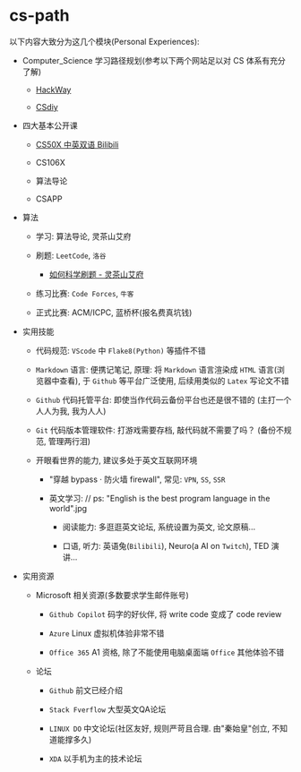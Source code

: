 # cs-path

以下内容大致分为这几个模块(Personal Experiences):

- Computer_Science 学习路径规划(参考以下两个网站足以对 CS 体系有充分了解)

  - [HackWay](https://hackway.org/)

  - [CSdiy](https://csdiy.wiki/)

- 四大基本公开课

  - [CS50X 中英双语 Bilibili](https://www.bilibili.com/video/BV1tYeBeeEk4/?share_source=copy_web&vd_source=34e7d6e2081c3f2ce5f5123116b3beaf)

  - CS106X

  - 算法导论

  - CSAPP

- 算法

  - 学习: 算法导论, 灵茶山艾府

  - 刷题: `LeetCode`, `洛谷`
    - [如何科学刷题 - 灵茶山艾府](https://leetcode.cn/circle/discuss/RvFUtj/)

  - 练习比赛: `Code Forces`, `牛客`

  - 正式比赛: ACM/ICPC, 蓝桥杯(报名费真坑钱)

- 实用技能

  - 代码规范: `VScode` 中 `Flake8(Python)` 等插件不错

  - `Markdown` 语言: 便携记笔记, 原理: 将 `Markdown` 语言渲染成 `HTML` 语言(浏览器中查看), 于 `Github` 等平台广泛使用, 后续用类似的 `Latex` 写论文不错

  - `Github` 代码托管平台: 即使当作代码云备份平台也还是很不错的 (主打一个人人为我, 我为人人)

  - `Git` 代码版本管理软件: 打游戏需要存档, 敲代码就不需要了吗？ (备份不规范, 管理两行泪)

  - 开眼看世界的能力, 建议多处于英文互联网环境

    - "穿越 bypass · 防火墙 firewall", 常见: `VPN`, `SS`, `SSR`

    - 英文学习:  // ps: "English is the best program language in the world".jpg

      - 阅读能力: 多逛逛英文论坛, 系统设置为英文, 论文原稿...

      - 口语, 听力: 英语兔(`Bilibili`), Neuro(a AI on `Twitch`), TED 演讲...

- 实用资源

  - Microsoft 相关资源(多数要求学生邮件账号)

    - `Github Copilot` 码字的好伙伴, 将 write code 变成了 code review

    - `Azure` Linux 虚拟机体验非常不错

    - `Office 365` A1 资格, 除了不能使用电脑桌面端 `Office` 其他体验不错

  - 论坛

    - `Github` 前文已经介绍

    - `Stack Fverflow` 大型英文QA论坛

    - `LINUX DO` 中文论坛(社区友好, 规则严苛且合理. 由"秦始皇"创立, 不知道能撑多久)

    - `XDA` 以手机为主的技术论坛
